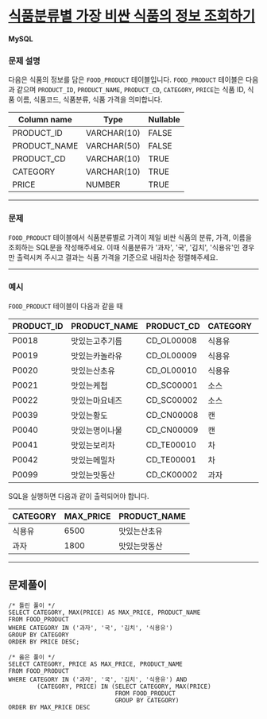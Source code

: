 # [식품분류별 가장 비싼 식품의 정보 조회하기](https://school.programmers.co.kr/learn/courses/30/lessons/131116)

**MySQL**

### **문제 설명**

다음은 식품의 정보를 담은 `FOOD_PRODUCT` 테이블입니다. `FOOD_PRODUCT` 테이블은 다음과 같으며 `PRODUCT_ID`, `PRODUCT_NAME`, `PRODUCT_CD`, `CATEGORY`, `PRICE`는 식품 ID, 식품 이름, 식품코드, 식품분류, 식품 가격을 의미합니다.

| Column name | Type | Nullable |
| --- | --- | --- |
| PRODUCT_ID | VARCHAR(10) | FALSE |
| PRODUCT_NAME | VARCHAR(50) | FALSE |
| PRODUCT_CD | VARCHAR(10) | TRUE |
| CATEGORY | VARCHAR(10) | TRUE |
| PRICE | NUMBER | TRUE |

---

### 문제

`FOOD_PRODUCT` 테이블에서 식품분류별로 가격이 제일 비싼 식품의 분류, 가격, 이름을 조회하는 SQL문을 작성해주세요. 이때 식품분류가 '과자', '국', '김치', '식용유'인 경우만 출력시켜 주시고 결과는 식품 가격을 기준으로 내림차순 정렬해주세요.

---

### 예시

`FOOD_PRODUCT` 테이블이 다음과 같을 때

| PRODUCT_ID | PRODUCT_NAME | PRODUCT_CD | CATEGORY | PRICE |
| --- | --- | --- | --- | --- |
| P0018 | 맛있는고추기름 | CD_OL00008 | 식용유 | 6100 |
| P0019 | 맛있는카놀라유 | CD_OL00009 | 식용유 | 5100 |
| P0020 | 맛있는산초유 | CD_OL00010 | 식용유 | 6500 |
| P0021 | 맛있는케첩 | CD_SC00001 | 소스 | 4500 |
| P0022 | 맛있는마요네즈 | CD_SC00002 | 소스 | 4700 |
| P0039 | 맛있는황도 | CD_CN00008 | 캔 | 4100 |
| P0040 | 맛있는명이나물 | CD_CN00009 | 캔 | 3500 |
| P0041 | 맛있는보리차 | CD_TE00010 | 차 | 3400 |
| P0042 | 맛있는메밀차 | CD_TE00001 | 차 | 3500 |
| P0099 | 맛있는맛동산 | CD_CK00002 | 과자 | 1800 |

SQL을 실행하면 다음과 같이 출력되어야 합니다.

| CATEGORY | MAX_PRICE | PRODUCT_NAME |
| --- | --- | --- |
| 식용유 | 6500 | 맛있는산초유 |
| 과자 | 1800 | 맛있는맛동산 |

---
## 문제풀이
```mysql
/* 틀린 풀이 */
SELECT CATEGORY, MAX(PRICE) AS MAX_PRICE, PRODUCT_NAME
FROM FOOD_PRODUCT
WHERE CATEGORY IN ('과자', '국', '김치', '식용유')
GROUP BY CATEGORY
ORDER BY PRICE DESC;

/* 옳은 풀이 */
SELECT CATEGORY, PRICE AS MAX_PRICE, PRODUCT_NAME
FROM FOOD_PRODUCT
WHERE CATEGORY IN ('과자', '국', '김치', '식용유') AND
        (CATEGORY, PRICE) IN (SELECT CATEGORY, MAX(PRICE)
                              FROM FOOD_PRODUCT
                              GROUP BY CATEGORY)
ORDER BY MAX_PRICE DESC
```
